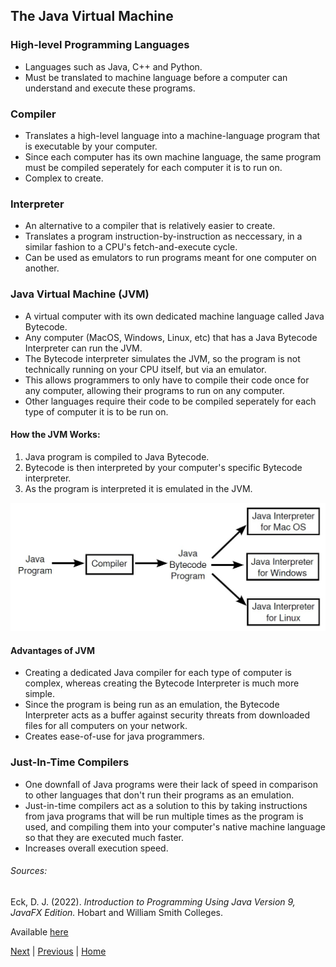 
## The Java Virtual Machine

### High-level Programming Languages

- Languages such as Java, C++ and Python.
- Must be translated to machine language before a computer can understand and execute these programs.

### Compiler

- Translates a high-level language into a machine-language program that is executable by your computer.
- Since each computer has its own machine language, the same program must be compiled seperately for each computer it is to run on.
- Complex to create.

### Interpreter

- An alternative to a compiler that is relatively easier to create.
- Translates a program instruction-by-instruction as neccessary, in a similar fashion to a CPU's fetch-and-execute cycle.
- Can be used as emulators to run programs meant for one computer on another.

### Java Virtual Machine (JVM)

- A virtual computer with its own dedicated machine language called Java Bytecode.
- Any computer (MacOS, Windows, Linux, etc) that has a Java Bytecode Interpreter can run the JVM.
- The Bytecode interpreter simulates the JVM, so the program is not technically running on your CPU itself, but via an emulator.
- This allows programmers to only have to compile their code once for any computer, allowing their programs to run on any computer.
- Other languages require their code to be compiled seperately for each type of computer it is to be run on.

#### How the JVM Works:

1. Java program is compiled to Java Bytecode.
2. Bytecode is then interpreted by your computer's specific Bytecode interpreter.
3. As the program is interpreted it is emulated in the JVM.

![JVM Interpretation Diagram](/images/jvm-interpreter-diagram.jpg)

#### Advantages of JVM

- Creating a dedicated Java compiler for each type of computer is complex, whereas creating the Bytecode Interpreter is much more simple.
- Since the program is being run as an emulation, the Bytecode Interpreter acts as a buffer against security threats from downloaded files for all computers on your network.
- Creates ease-of-use for java programmers.

### Just-In-Time Compilers

- One downfall of Java programs were their lack of speed in comparison to other languages that don't run their programs as an emulation.
- Just-in-time compilers act as a solution to this by taking instructions from java programs that will be run multiple times as the program is used, and compiling them into your computer's native machine language so that they are executed much faster.
- Increases overall execution speed.

###### Sources:

Eck, D. J. (2022). *Introduction to Programming Using Java Version 9, JavaFX Edition.* Hobart and William Smith Colleges.

Available [here](https://math.hws.edu/javanotes/?fbclid=IwAR3V0pxqmqNeSpasvbbVrx-RAylNmYW7yYnD2q8-1nJMHErQxynK27MNOhw)

[Next](/topics/introduction-to-java-programming/the-mental-landscape/fundamental-building-blocks.md) | [Previous](/topics/introduction-to-java-programming/the-mental-landscape/asynchronous-events.md) | [Home](/readme.md)